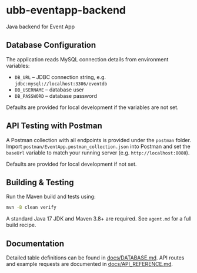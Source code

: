 # ubb-eventapp-backend
Java backend for Event App

## Database Configuration
The application reads MySQL connection details from environment variables:

- `DB_URL` – JDBC connection string, e.g. `jdbc:mysql://localhost:3306/eventdb`
- `DB_USERNAME` – database user
- `DB_PASSWORD` – database password

Defaults are provided for local development if the variables are not set.

## API Testing with Postman
A Postman collection with all endpoints is provided under the `postman` folder. Import `postman/EventApp.postman_collection.json` into Postman and set the `baseUrl` variable to match your running server (e.g. `http://localhost:8080`).

Defaults are provided for local development if not set.

## Building & Testing
Run the Maven build and tests using:

```bash
mvn -B clean verify
```

A standard Java 17 JDK and Maven 3.8+ are required. See `agent.md` for a full build recipe.

## Documentation
Detailed table definitions can be found in [docs/DATABASE.md](docs/DATABASE.md).
API routes and example requests are documented in [docs/API_REFERENCE.md](docs/API_REFERENCE.md).